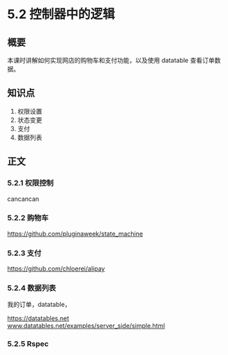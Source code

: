 # 5.2 控制器中的逻辑

## 概要

本课时讲解如何实现网店的购物车和支付功能，以及使用 datatable 查看订单数据。

## 知识点

1. 权限设置
2. 状态变更
3. 支付
4. 数据列表

## 正文

### 5.2.1 权限控制

cancancan

### 5.2.2 购物车

https://github.com/pluginaweek/state_machine

### 5.2.3 支付

https://github.com/chloerei/alipay

### 5.2.4 数据列表


我的订单，datatable，

https://datatables.net
www.datatables.net/examples/server_side/simple.html

### 5.2.5 Rspec



